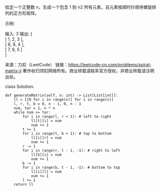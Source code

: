 给定一个正整数 n，生成一个包含 1 到 n2 所有元素，且元素按顺时针顺序螺旋排列的正方形矩阵。

示例:

输入: 3
输出:
[  
 [ 1, 2, 3 ],  
 [ 8, 9, 4 ],  
 [ 7, 6, 5 ]  
]  

来源：力扣（LeetCode）
链接：https://leetcode-cn.com/problems/spiral-matrix-ii
著作权归领扣网络所有。商业转载请联系官方授权，非商业转载请注明出处。

class Solution:

    def generateMatrix(self, n: int) -> List[List[int]]:
        ll = [[0 for i in range(n)] for i in range(n)]
        l, r, t, b = 0, n - 1, 0, n - 1
        num, tar = 1, n * n
        while num <= tar:
            for i in range(l, r + 1): # left to right
                ll[t][i] = num
                num += 1
            t += 1
            for i in range(t, b + 1): # top to bottom
                ll[i][r] = num
                num += 1
            r -= 1
            for i in range(r, l - 1, -1): # right to left
                ll[b][i] = num
                num += 1
            b -= 1
            for i in range(b, t - 1, -1): # bottom to top
                ll[i][l] = num
                num += 1
            l += 1
        return ll
